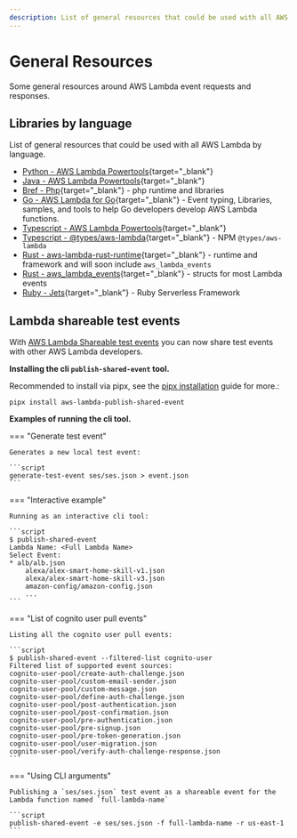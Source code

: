 ```yaml
---
description: List of general resources that could be used with all AWS Lambda by programming language
---
```


# General Resources

Some general resources around AWS Lambda event requests and responses.

## Libraries by language

List of general resources that could be used with all AWS Lambda by language.

- [Python - AWS Lambda Powertools](https://awslabs.github.io/aws-lambda-powertools-python/latest/){target="_blank"}
- [Java - AWS Lambda Powertools](https://awslabs.github.io/aws-lambda-powertools-java/){target="_blank"}
- [Bref - Php](https://bref.sh/){target="_blank"} - php runtime and libraries
- [Go - AWS Lambda for Go](https://github.com/aws/aws-lambda-go){target="_blank"} - Event typing, Libraries, samples, and tools to help Go developers develop AWS Lambda functions.
- [Typescript - AWS Lambda Powertools](https://awslabs.github.io/aws-lambda-powertools-typescript/latest/){target="_blank"}
- [Typescript - @types/aws-lambda](https://www.npmjs.com/package/@types/aws-lambda){target="_blank"} - NPM `@types/aws-lambda`
- [Rust - aws-lambda-rust-runtime](https://github.com/awslabs/aws-lambda-rust-runtime){target="_blank"} - runtime and framework and will soon include `aws_lambda_events`
- [Rust - aws_lambda_events](https://github.com/LegNeato/aws-lambda-events){target="_blank"} - structs for most Lambda events
- [Ruby - Jets](https://rubyonjets.com){target="_blank"} - Ruby Serverless Framework 

## Lambda shareable test events

With [AWS Lambda Shareable test events](https://docs.aws.amazon.com/lambda/latest/dg/testing-functions.html#creating-shareable-events) you can now share test events with other AWS Lambda developers.

**Installing the cli `publish-shared-event` tool.**

Recommended to install via pipx, see the [pipx installation](https://pypa.github.io/pipx/installation/) guide for more.:

```script
pipx install aws-lambda-publish-shared-event
```

**Examples of running the cli tool.**

=== "Generate test event"

    Generates a new local test event:

    ```script
    generate-test-event ses/ses.json > event.json
    ```

=== "Interactive example"

    Running as an interactive cli tool:

    ```script
    $ publish-shared-event
    Lambda Name: <Full Lambda Name>
    Select Event:
    * alb/alb.json
        alexa/alex-smart-home-skill-v1.json
        alexa/alex-smart-home-skill-v3.json
        amazon-config/amazon-config.json
        ...
    ```

=== "List of cognito user pull events"

    Listing all the cognito user pull events:

    ```script
    $ publish-shared-event --filtered-list cognito-user
    Filtered list of supported event sources:
    cognito-user-pool/create-auth-challenge.json
    cognito-user-pool/custom-email-sender.json
    cognito-user-pool/custom-message.json
    cognito-user-pool/define-auth-challenge.json
    cognito-user-pool/post-authentication.json
    cognito-user-pool/post-confirmation.json
    cognito-user-pool/pre-authentication.json
    cognito-user-pool/pre-signup.json
    cognito-user-pool/pre-token-generation.json
    cognito-user-pool/user-migration.json
    cognito-user-pool/verify-auth-challenge-response.json
    ```

=== "Using CLI arguments"

    Publishing a `ses/ses.json` test event as a shareable event for the Lambda function named `full-lambda-name`

    ```script
    publish-shared-event -e ses/ses.json -f full-lambda-name -r us-east-1
    ```
